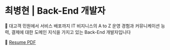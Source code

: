# 최병현 | Back-End 개발자

:wave: 대고객 민원에서 서비스 배포까지 IT 비지니스의 A to Z 운영 경험과 커뮤니케이션 능력, 
  결제에 대한 도메인 지식을 가지고 있는 Back-End 개발자입니다

:file_folder: [Resume PDF](https://github.com/Hyune-c/TIL/blob/master/Resume/%EC%9D%B4%EB%A0%A5%EC%84%9C_%EC%B5%9C%EB%B3%91%ED%98%84.pdf)
